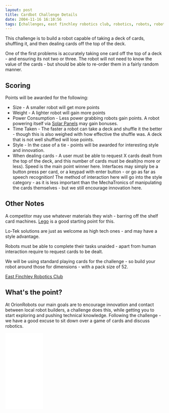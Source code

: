 ```yaml
---
layout: post
title: Cardbot Challenge Details
date: 2004-11-16 16:10:56
tags: [challenges, east finchley robotics club, robotics, robots, robot building]
---
```

This challenge is to build a robot capable of taking a deck of cards, shuffling it, and then dealing cards off the top of the deck.

One of the first problems is accurately taking one card off the top of a deck - and ensuring its not two or three. The robot will not need to know the value of the cards - but should be able to re-order them in a fairly random manner.

## Scoring

Points will be awarded for the following:

* Size - A smaller robot will get more points
* Weight - A lighter robot will gain more points
* Power Consumption - Less power grabbing robots gain points. A robot powering itself via <a href="/wiki/solar_panel.html" title="Solar Panel">Solar Panels</a> may gain bonuses.
* Time Taken - The faster a robot can take a deck and shuffle it the better - though this is also weighed with how effective the shuffle was. A deck that is not well shuffled will lose points.
* Style - In the case of a tie - points will be awarded for interesting style and innovation.
* When dealing cards - A user must be able to request X cards dealt from the top of the deck, and this number of cards must be dealt(no more or less). Speed is the main point winner here. Interfaces may simply be a button press per card, or a keypad with enter button - or go as far as speech recognition! The method of interaction here will go into the style category - as it is less important than the MechaTronics of manipulating the cards themselves - but we still encourage innovation here.

## Other Notes

A competitor may use whatever materials they wish - barring off the shelf card machines. <a href="/wiki/lego.html" title="The best known construction toy">Lego</a> is a good starting point for this.

Lo-Tek solutions are just as welcome as high tech ones - and may have a style advantage.

Robots must be able to complete their tasks unaided - apart from human interaction require to request cards to be dealt.

We will be using standard playing cards for the challenge - so build your robot around those for dimensions - with a pack size of 52.

<a href="/wiki/east_finchley_robotics_club.html" title="East Finchley Robotics Club">East Finchley Robotics Club</a>

## What's the point?

At OrionRobots our main goals are to encourage innovation and contact between local robot builders, a challenge does this, while getting you to start exploring and pushing technical knowledge. Following the challenge - we have a good excuse to sit down over a game of cards and discuss robotics.

<iframe style="width:120px;height:240px;" marginwidth="0" marginheight="0" scrolling="no" frameborder="0" src="//ws-eu.amazon-adsystem.com/widgets/q?ServiceVersion=20070822&OneJS=1&Operation=GetAdHtml&MarketPlace=GB&source=ss&ref=as_ss_li_til&ad_type=product_link&tracking_id=orionrobots-21&language=en_GB&marketplace=amazon&region=GB&placement=B082WD5YV9&asins=B082WD5YV9&linkId=e6031a2f307d66e1f776c2f804796727&show_border=true&link_opens_in_new_window=true"></iframe>
